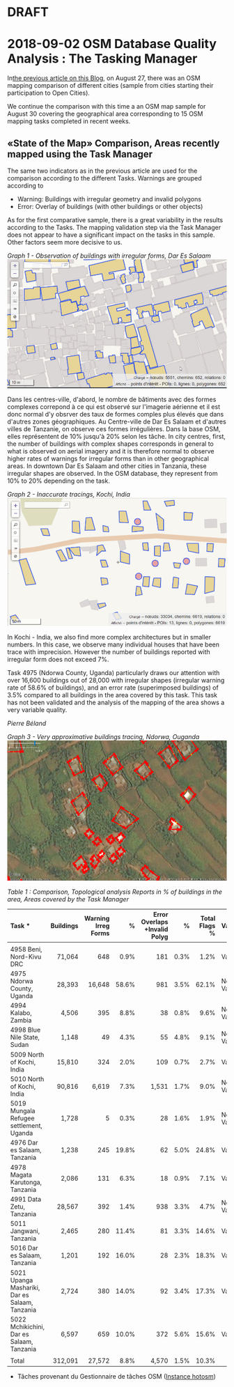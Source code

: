 # DRAFT
# 2018-09-02 OSM Database Quality Analysis : The Tasking Manager

In[the previous article on this Blog](!Database_Quality_Analysis_Building_overlaps_and_irregular_geometries_Various_cartographic_projects_comparison.md), on August 27, 
 there was an OSM mapping comparison of different cities (sample from cities starting their participation to Open Cities).  

 We continue the comparison with this time a an OSM map sample for August 30 covering the geographical area corresponding to 
 15 OSM mapping tasks completed in recent weeks. 


## «State of the Map» Comparison, Areas recently mapped using the Task Manager

The same two indicators as in the previous article are used for the comparison according to the different Tasks. Warnings are grouped according to
- Warning: Buildings with irregular geometry and invalid polygons
- Error: Overlay of buildings (with other buildings or other objects)

As for the first comparative sample, there is a great variability in the results according to the Tasks. The mapping validation step via the Task Manager does not appear to have a significant impact on the tasks in this sample. Other factors seem more decisive to us.

*Graph 1 - Observation of buildings with irregular forms, Dar Es Salaam*
![Dar Es Salaam](img/Overpass-Dar-Es-Sallaam-Irregular-Geometries.png)

Dans les centres-ville, d'abord, le nombre de bâtiments avec des formes complexes correpond à ce qui est observé sur l'imagerie aérienne et il est donc normal d'y obsrver des taux de formes comples plus élevés que dans d'autres zones géographiques. Au Centre-ville de Dar Es Salaam et d'autres villes de Tanzanie, on observe ces formes irrégulières. Dans la base OSM, elles représentent de 10% jusqu'à 20% selon les tâche. 
In city centres, first, the number of buildings with complex shapes corresponds in general to what is observed on aerial imagery and it is therefore normal to observe higher rates of warnings for irregular forms than in other geographical areas. In downtown Dar Es Salaam and other cities in Tanzania, these irregular shapes are observed. In the OSM database, they represent from 10% to 20% depending on the task. 

*Graph 2 - Inaccurate tracings, Kochi, India*
![Dar Es Salaam](img/Overpass-Kochi-India-Irregular-Forms-Validation.png)

In Kochi - India, we also find more complex architectures but in smaller numbers. In this case, we observe many individual houses that have been trace with imprecision. However the number of buildings reported with irregular form does not exceed 7%.

Task 4975 (Ndorwa County, Uganda) particularly draws our attention with over 16,600 buildings out of 28,000 with irregular shapes (irregular warning rate of 58.6% of buildings), and an error rate (superimposed buildings) of 3.5% compared to all buildings in the area covered by this task.  This task has not been validated and the analysis of the mapping of the area shows a very variable quality.

*Pierre Béland*

*Graph 3 - Very approximative buildings tracing, Ndorwa, Ouganda*
![Ndorwa, Ouganda](img/JOSM-TM-4975-Ndorwa-County-Uganda.png)



*Table 1 : Comparison, Topological analysis Reports in % of buildings in the area, Areas covered by the Task Manager*

|	Task * 	|	Buildings	|	Warning Irreg Forms	|	%	|	Error Overlaps +Invalid Polyg	|	%	|	Total Flags % | Validation |
|	:------------------------------------------	|	--------:	|	------:	|	--------:	|	------:	|	------:	|	------:	| :------------|
|		|		|		|		|		|		|		|		||	4954 Muchinga province, Zambia	|	53,748	|	605	|	1.1%	|	56	|	0.1%	|	1.2%	|	Validated	|
|	4958 Beni, Nord-Kivu DRC	|	71,064	|	648	|	0.9%	|	181	|	0.3%	|	1.2%	|	Validated	|
|	4975 Ndorwa County, Uganda	|	28,393	|	16,648	|	58.6%	|	981	|	3.5%	|	62.1%	|	Not Validated	|
|	4994 Kalabo, Zambia	|	4,506	|	395	|	8.8%	|	38	|	0.8%	|	9.6%	|	Not Validated	|
|	4998 Blue Nile State, Sudan	|	1,148	|	49	|	4.3%	|	55	|	4.8%	|	9.1%	|	Not Validated	|
|	5009 North of Kochi, India	|	15,810	|	324	|	2.0%	|	109	|	0.7%	|	2.7%	|	Validated	|
|	5010 North of Kochi, India	|	90,816	|	6,619	|	7.3%	|	1,531	|	1.7%	|	9.0%	|	Not Validated	|
|	5019 Mungala Refugee settlement, Uganda	|	1,728	|	5	|	0.3%	|	28	|	1.6%	|	1.9%	|	Not Validated	|
|	4976 Dar es Salaam, Tanzania 	|	1,238	|	245	|	19.8%	|	62	|	5.0%	|	24.8%	|	Validated	|
|	4978 Magata Karutonga, Tanzania	|	2,086	|	131	|	6.3%	|	18	|	0.9%	|	7.1%	|	Validated	|
|	4991 Data Zetu, Tanzania	|	28,567	|	392	|	1.4%	|	938	|	3.3%	|	4.7%	|	Not Validated	|
|	5011 Jangwani, Tanzania 	|	2,465	|	280	|	11.4%	|	81	|	3.3%	|	14.6%	|	Validated	|
|	5016 Dar es Salaam, Tanzania 	|	1,201	|	192	|	16.0%	|	28	|	2.3%	|	18.3%	|	Validated	|
|	5021 Upanga Mashariki, Dar es Salaam, Tanzania	|	2,724	|	380	|	14.0%	|	92	|	3.4%	|	17.3%	|	Validated	|
|	5022 Mchikichini, Dar es Salaam, Tanzania	|	6,597	|	659	|	10.0%	|	372	|	5.6%	|	15.6%	|	Validated	|
|		|		|		|		|		|		|		|		|
|	Total	|	312,091	|	27,572	|	8.8%	|	4,570	|	1.5%	|	10.3%	|		|

* Tâches provenant du Gestionnaire de tâches OSM ([Instance hotosm](https://tasks.hotosm.org))

